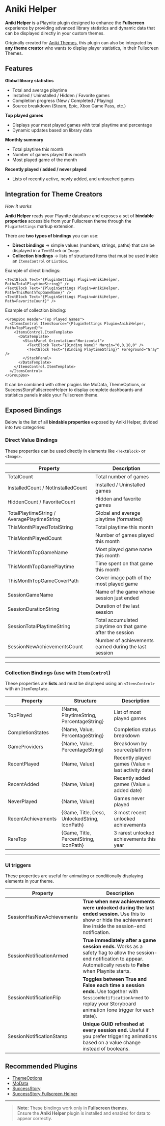 # Aniki Helper

**Aniki Helper** is a Playnite plugin designed to enhance the **Fullscreen** experience by providing advanced library statistics and dynamic data that can be displayed directly in your custom themes.

Originally created for [Aniki Themes](https://github.com/Mike-Aniki), this plugin can also be integrated by **any theme creator** who wants to display player statistics, in their Fullscreen Themes.

## Features

**Global library statistics**
- Total and average playtime  
- Installed / Uninstalled / Hidden / Favorite games  
- Completion progress (New / Completed  / Playing)  
- Source breakdown (Steam, Epic, Xbox Game Pass, etc.)

**Top played games**
- Displays your most played games with total playtime and percentage  
- Dynamic updates based on library data

**Monthly summary**
- Total playtime this month  
- Number of games played this month  
- Most played game of the month  

**Recently played / added / never played**
- Lists of recently active, newly added, and untouched games

## Integration for Theme Creators

*How it works*

**Aniki Helper** reads your Playnite database and exposes a set of **bindable properties** accessible from your Fullscreen theme through the `PluginSettings` markup extension.

There are **two types of bindings** you can use:

- **Direct bindings** → simple values (numbers, strings, paths) that can be displayed in a `TextBlock` or `Image`.
- **Collection bindings** → lists of structured items that must be used inside an `ItemsControl` or `ListBox`.

Example of direct bindings:

```
<TextBlock Text="{PluginSettings Plugin=AnikiHelper, Path=TotalPlaytimeString}" />
<TextBlock Text="{PluginSettings Plugin=AnikiHelper, Path=ThisMonthTopGameName}" />
<TextBlock Text="{PluginSettings Plugin=AnikiHelper, Path=FavoriteCount}" />
```
Example of collection binding:
```
<GroupBox Header="Top Played Games">
  <ItemsControl ItemsSource="{PluginSettings Plugin=AnikiHelper, Path=TopPlayed}">
    <ItemsControl.ItemTemplate>
      <DataTemplate>
        <StackPanel Orientation="Horizontal">
          <TextBlock Text="{Binding Name}" Margin="0,0,10,0" />
          <TextBlock Text="{Binding PlaytimeString}" Foreground="Gray" />
        </StackPanel>
      </DataTemplate>
    </ItemsControl.ItemTemplate>
  </ItemsControl>
</GroupBox>
```

It can be combined with other plugins like MoData, ThemeOptions, or SuccessStoryFullscreenHelper to display complete dashboards and statistics panels inside your Fullscreen theme.

## Exposed Bindings

Below is the list of all **bindable properties** exposed by Aniki Helper, divided into two categories:

### Direct Value Bindings
These properties can be used directly in elements like `<TextBlock>` or `<Image>`.

| Property | Description |
| ---------------------------------------------- | ---------------------------------- |
| TotalCount | Total number of games |
| InstalledCount / NotInstalledCount | Installed / Uninstalled games |
| HiddenCount / FavoriteCount | Hidden and favorite games |
| TotalPlaytimeString / AveragePlaytimeString | Global and average playtime (formatted) |
| ThisMonthPlayedTotalString | Total playtime this month |
| ThisMonthPlayedCount | Number of games played this month |
| ThisMonthTopGameName | Most played game name this month |
| ThisMonthTopGamePlaytime | Time spent on that game this month |
| ThisMonthTopGameCoverPath | Cover image path of the most played game |
| SessionGameName | Name of the game whose session just ended |
| SessionDurationString | Duration of the last session |
| SessionTotalPlaytimeString | Total accumulated playtime on that game after the session |
| SessionNewAchievementsCount | Number of achievements earned during the last session |

---

### Collection Bindings (use with `ItemsControl`)
These properties are **lists** and must be displayed using an `<ItemsControl>` with an `ItemTemplate`.

| Property | Structure | Description |
| ---------------------------------------------- | --------------------------- | ---------------------------------- |
| TopPlayed | {Name, PlaytimeString, PercentageString} | List of most played games |
| CompletionStates | {Name, Value, PercentageString} | Completion status breakdown |
| GameProviders | {Name, Value, PercentageString} | Breakdown by source/platform |
| RecentPlayed | {Name, Value} | Recently played games (Value = last activity date) |
| RecentAdded | {Name, Value} | Recently added games (Value = added date) |
| NeverPlayed | {Name, Value} | Games never played |
| RecentAchievements | {Game, Title, Desc, UnlockedString, IconPath} | 3 most recent unlocked achievements |
| RareTop | {Game, Title, PercentString, IconPath} | 3 rarest unlocked achievements this year |

---

### UI triggers 
These properties are useful for animating or conditionally displaying elements in your theme.

| Property | Description |
| ---------------------------------------------- | ---------------------------------- |
| SessionHasNewAchievements | **True when new achievements were unlocked during the last ended session.** Use this to show or hide the achievement line inside the session-end notification. |
| SessionNotificationArmed | **True immediately after a game session ends.** Works as a safety flag to allow the session-end notification to appear. Automatically resets to **False** when Playnite starts. |
| SessionNotificationFlip | **Toggles between True and False each time a session ends.** Use together with `SessionNotificationArmed` to replay your Storyboard animation (one trigger for each state). |
| SessionNotificationStamp | **Unique GUID refreshed at every session end.** Useful if you prefer triggering animations based on a value change instead of booleans. |




## Recommended Plugins

- [ThemeOptions](https://github.com/ashpynov/ThemeOptions)
- [MoData](https://github.com/jonosellier/MoData)
- [SuccessStory](https://github.com/Lacro59/playnite-successstory-plugin)
- [SuccessStory Fullscreen Helper](https://github.com/saVantCZ/SuccessStoryFullscreenHelper)

---

> **Note:** These bindings work only in **Fullscreen themes**.  
> Ensure the **Aniki Helper** plugin is installed and enabled for data to appear correctly.
